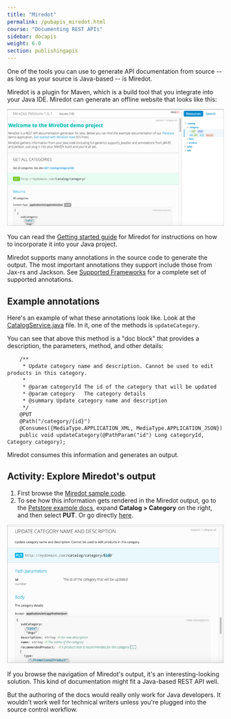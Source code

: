 ```yaml
---
title: "Miredot"
permalink: /pubapis_miredot.html
course: "Documenting REST APIs"
sidebar: docapis
weight: 6.0
section: publishingapis
---
```


One of the tools you can use to generate API documentation from source -- as long as your source is Java-based -- is Miredot.

Miredot is a plugin for Maven, which is a build tool that you integrate into your Java IDE. Miredot can generate an offline website that looks like this:

<a href="http://miredot.com/exampledocs/"><img src="images/miredotexample.png" alt="Miredot example" /></a>

You can read the [Getting started guide](http://miredot.com/docs/getting-started/) for Miredot for instructions on how to incorporate it into your Java project.

Miredot supports many annotations in the source code to generate the output. The most important annotations they support include those from Jax-rs and Jackson. See [Supported Frameworks](http://www.miredot.com/docs/supportedframeworks/) for a complete set of supported annotations.

## Example annotations

Here's an example of what these annotations look like. Look at the [CatalogService.java](https://github.com/Qmino/miredot-petstore/blob/master/src/main/java/com/qmino/miredot/petstore/service/CatalogService.java) file. In it, one of the methods is `updateCategory`.

You can see that above this method is a "doc block" that provides a description, the parameters, method, and other details:

```
    /**
     * Update category name and description. Cannot be used to edit products in this category.
     *
     * @param categoryId The id of the category that will be updated
     * @param category   The category details
     * @summary Update category name and description
     */
    @PUT
    @Path("/category/{id}")
    @Consumes({MediaType.APPLICATION_XML, MediaType.APPLICATION_JSON})
    public void updateCategory(@PathParam("id") Long categoryId, Category category);
```

Miredot consumes this information and generates an output.

## Activity: Explore Miredot's output

1. First browse the [Miredot sample code](https://github.com/Qmino/miredot-petstore/blob/master/src/main/java/com/qmino/miredot/petstore/service/CatalogService.java).
2. To see how this information gets rendered in the Miredot output, go to the [Petstore example docs](http://miredot.com/exampledocs/), expand **Catalog > Category** on the right, and then select **PUT**. Or go directly [here](http://www.miredot.com/exampledocs/#268738548).

<a href="http://www.miredot.com/exampledocs/#268738548"><img src="images/miredotupdatecategory.png" alt="Miredot update category" /></a>

If you browse the navigation of Miredot's output, it's an interesting-looking solution. This kind of documentation might fit a Java-based REST API well.

But the authoring of the docs would really only work for Java developers. It wouldn't work well for technical writers unless you're plugged into the source control workflow.
